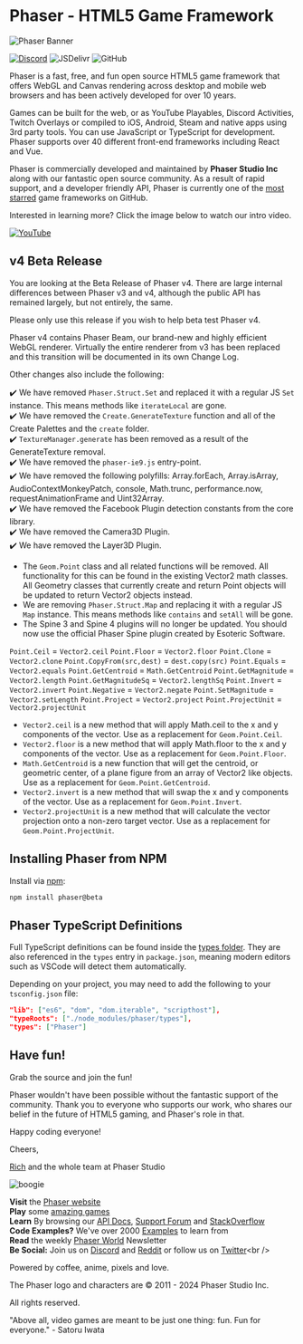 # Phaser - HTML5 Game Framework

![Phaser Banner](changelog/assets/phaser-banner.png "Phaser Banner")

[![Discord](https://img.shields.io/discord/244245946873937922?style=for-the-badge)](https://discord.gg/phaser)
![JSDelivr](https://img.shields.io/jsdelivr/npm/hm/phaser?style=for-the-badge)
![GitHub](https://img.shields.io/github/downloads/phaserjs/phaser/total?style=for-the-badge)

Phaser is a fast, free, and fun open source HTML5 game framework that offers WebGL and Canvas rendering across desktop and mobile web browsers and has been actively developed for over 10 years.

Games can be built for the web, or as YouTube Playables, Discord Activities, Twitch Overlays or compiled to iOS, Android, Steam and native apps using 3rd party tools. You can use JavaScript or TypeScript for development. Phaser supports over 40 different front-end frameworks including React and Vue.

Phaser is commercially developed and maintained by **Phaser Studio Inc** along with our fantastic open source community. As a result of rapid support, and a developer friendly API, Phaser is currently one of the [most starred](https://github.com/collections/javascript-game-engines) game frameworks on GitHub.

Interested in learning more? Click the image below to watch our intro video.

[![YouTube](http://i.ytimg.com/vi/jHTRu4iNTcA/maxresdefault.jpg)](https://www.youtube.com/watch?v=jHTRu4iNTcA)

## v4 Beta Release

You are looking at the Beta Release of Phaser v4. There are large internal differences between Phaser v3 and v4, although the public API has remained largely, but not entirely, the same.

Please only use this release if you wish to help beta test Phaser v4.

Phaser v4 contains Phaser Beam, our brand-new and highly efficient WebGL renderer. Virtually the entire renderer from v3 has been replaced and this transition will be documented in its own Change Log.

Other changes also include the following:

✔️ We have removed `Phaser.Struct.Set` and replaced it with a regular JS `Set` instance. This means methods like `iterateLocal` are gone.  
✔️ We have removed the `Create.GenerateTexture` function and all of the Create Palettes and the `create` folder.  
✔️ `TextureManager.generate` has been removed as a result of the GenerateTexture removal.  
✔️ We have removed the `phaser-ie9.js` entry-point.  
✔️ We have removed the following polyfills: Array.forEach, Array.isArray, AudioContextMonkeyPatch, console, Math.trunc, performance.now, requestAnimationFrame and Uint32Array.  
✔️ We have removed the Facebook Plugin detection constants from the core library.  
✔️ We have removed the Camera3D Plugin.  
✔️ We have removed the Layer3D Plugin.  
* The `Geom.Point` class and all related functions will be removed. All functionality for this can be found in the existing Vector2 math classes. All Geometry classes that currently create and return Point objects will be updated to return Vector2 objects instead.  
* We are removing `Phaser.Struct.Map` and replacing it with a regular JS `Map` instance. This means methods like `contains` and `setAll` will be gone.  
* The Spine 3 and Spine 4 plugins will no longer be updated. You should now use the official Phaser Spine plugin created by Esoteric Software.  

`Point.Ceil` = `Vector2.ceil`
`Point.Floor` = `Vector2.floor`
`Point.Clone` = `Vector2.clone`
`Point.CopyFrom(src,dest)` = `dest.copy(src)`
`Point.Equals` = `Vector2.equals`
`Point.GetCentroid` = `Math.GetCentroid`
`Point.GetMagnitude` = `Vector2.length`
`Point.GetMagnitudeSq` = `Vector2.lengthSq`
`Point.Invert` = `Vector2.invert`
`Point.Negative` = `Vector2.negate`
`Point.SetMagnitude` = `Vector2.setLength`
`Point.Project` = `Vector2.project`
`Point.ProjectUnit` = `Vector2.projectUnit`

* `Vector2.ceil` is a new method that will apply Math.ceil to the x and y components of the vector. Use as a replacement for `Geom.Point.Ceil`.
* `Vector2.floor` is a new method that will apply Math.floor to the x and y components of the vector. Use as a replacement for `Geom.Point.Floor`.
* `Math.GetCentroid` is a new function that will get the centroid, or geometric center, of a plane figure from an array of Vector2 like objects. Use as a replacement for `Geom.Point.GetCentroid`.
* `Vector2.invert` is a new method that will swap the x and y components of the vector. Use as a replacement for `Geom.Point.Invert`.
* `Vector2.projectUnit` is a new method that will calculate the vector projection onto a non-zero target vector. Use as a replacement for `Geom.Point.ProjectUnit`.

## Installing Phaser from NPM

Install via [npm](https://www.npmjs.com/package/phaser):

```bash
npm install phaser@beta
```

## Phaser TypeScript Definitions

Full TypeScript definitions can be found inside the [types folder](https://github.com/phaserjs/phaser/tree/master/types). They are also referenced in the `types` entry in `package.json`, meaning modern editors such as VSCode will detect them automatically.

Depending on your project, you may need to add the following to your `tsconfig.json` file:

```json
"lib": ["es6", "dom", "dom.iterable", "scripthost"],
"typeRoots": ["./node_modules/phaser/types"],
"types": ["Phaser"]
```

## Have fun!

Grab the source and join the fun!

Phaser wouldn't have been possible without the fantastic support of the community. Thank you to everyone who supports our work, who shares our belief in the future of HTML5 gaming, and Phaser's role in that.

Happy coding everyone!

Cheers,

[Rich](mailto:rich@phaser.io) and the whole team at Phaser Studio

![boogie](https://www.phaser.io/images/spacedancer.gif)

**Visit** the [Phaser website](https://phaser.io)<br />
**Play** some [amazing games](https://phaser.io/games)<br />
**Learn** By browsing our [API Docs](https://newdocs.phaser.io), [Support Forum](https://phaser.discourse.group/) and [StackOverflow](https://stackoverflow.com/questions/tagged/phaser-framework)<br />
**Code Examples?** We've over 2000 [Examples](https://phaser.io/examples) to learn from<br />
**Read** the weekly [Phaser World](https://phaser.world) Newsletter<br />
**Be Social:** Join us on [Discord](https://discord.gg/phaser) and [Reddit](https://phaser.io/community/reddit) or follow us on [Twitter](https://twitter.com/phaser_)<br />

Powered by coffee, anime, pixels and love.

The Phaser logo and characters are &copy; 2011 - 2024 Phaser Studio Inc.

All rights reserved.

"Above all, video games are meant to be just one thing: fun. Fun for everyone." - Satoru Iwata

